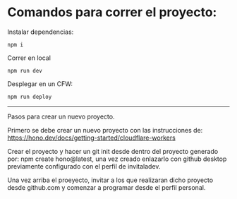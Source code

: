 # Comandos para correr el proyecto:

Instalar dependencias:
```
npm i
```

Correr en local
```
npm run dev
```

Desplegar en un CFW:
```
npm run deploy
```

------------------------------------------------------------------------------------------------------
Pasos para crear un nuevo proyecto.

Primero se debe crear un nuevo proyecto con las instrucciones de: https://hono.dev/docs/getting-started/cloudflare-workers 

Crear el proyecto y hacer un git init desde dentro del proyecto generado por: npm create hono@latest, una vez creado enlazarlo con github desktop previamente configurado con el perfil de invitaladev. 

Una vez arriba el proeyecto, invitar a los que realizaran dicho proyecto desde github.com y comenzar a programar desde el perfil personal.